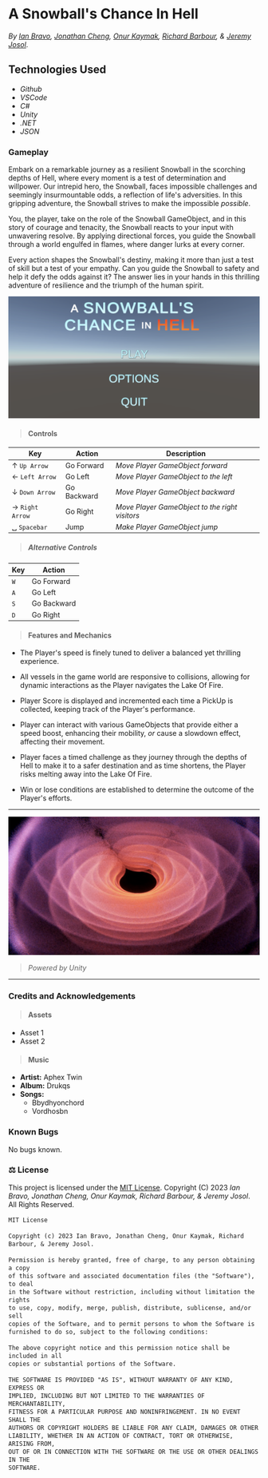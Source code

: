 # A Snowball's Chance In Hell

_By [Ian Bravo](https://github.com/ian-bravo), [Jonathan Cheng](https://github.com/joncheng-dev), [Onur Kaymak](https://github.com/onurkaymak), [Richard Barbour](https://github.com/rbarcode), & [Jeremy Josol](https://github.com/jeremyjosol)_.

## Technologies Used

* _Github_
* _VSCode_
* _C#_
* _Unity_
* _.NET_
* _JSON_

### Gameplay
Embark on a remarkable journey as a resilient Snowball in the scorching depths of Hell, where every moment is a test of determination and willpower. Our intrepid hero, the Snowball, faces impossible challenges and seemingly insurmountable odds, a reflection of life's adversities. In this gripping adventure, the Snowball strives to make the impossible _possible_.

You, the player, take on the role of the Snowball GameObject, and in this story of courage and tenacity, the Snowball reacts to your input with unwavering resolve. By applying directional forces, you guide the Snowball through a world engulfed in flames, where danger lurks at every corner.

Every action shapes the Snowball's destiny, making it more than just a test of skill but a test of your empathy. Can you guide the Snowball to safety and help it defy the odds against it? The answer lies in your hands in this thrilling adventure of resilience and the triumph of the human spirit.

<html>
<img src="GitAssets/Title.jpg">
</html>

> #### Controls

| Key  | Action        |   Description |
| ----------- | ----------- |  -----------  |
|   ↑	`Up Arrow`     | Go Forward     | _Move Player GameObject forward_  |
|   ←  `Left Arrow`     | Go Left      | _Move Player GameObject to the left_ |
|   ↓	 `Down Arrow` | Go Backward      | _Move Player GameObject backward_ |
|   →	  `Right Arrow` | Go Right      | _Move Player GameObject to the right visitors_ |
|  ␣  `Spacebar`  | Jump      |  _Make Player GameObject jump_ |

> ##### Alternative Controls

| Key | Action       |
| --- | ------------ |
| `W`   | Go Forward   |
| `A`   | Go Left      |
| `S`   | Go Backward  |
| `D`   | Go Right     |

> #### Features and Mechanics

* The Player's speed is finely tuned to deliver a balanced yet thrilling experience.

* All vessels in the game world are responsive to collisions, allowing for dynamic interactions as the Player navigates the Lake Of Fire.

* Player Score is displayed and incremented each time a PickUp is collected, keeping track of the Player's performance.

* Player can interact with various GameObjects that provide either a speed boost, enhancing their mobility, _or_ cause a slowdown effect, affecting their movement.

* Player faces a timed challenge as they journey through the depths of Hell to make it to a safer destination and as time shortens, the Player risks melting away into the Lake Of Fire.

* Win or lose conditions are established to determine the outcome of the Player's efforts.

---

<html>
<img src="GitAssets/Unity.jpg">
</html>

  > _Powered by Unity_

---

### Credits and Acknowledgements

> #### Assets

* Asset 1
* Asset 2

> #### Music
- **Artist:** Aphex Twin
- **Album:** Drukqs
- **Songs:** 
  - Bbydhyonchord
  - Vordhosbn

### Known Bugs
No bugs known.

### ⚖️ License

This project is licensed under the [MIT License](https://opensource.org/licenses/MIT). Copyright (C) 2023 _Ian Bravo, Jonathan Cheng, Onur Kaymak, Richard Barbour, & Jeremy Josol_. All Rights Reserved.

```
MIT License

Copyright (c) 2023 Ian Bravo, Jonathan Cheng, Onur Kaymak, Richard Barbour, & Jeremy Josol.

Permission is hereby granted, free of charge, to any person obtaining a copy
of this software and associated documentation files (the "Software"), to deal
in the Software without restriction, including without limitation the rights
to use, copy, modify, merge, publish, distribute, sublicense, and/or sell
copies of the Software, and to permit persons to whom the Software is
furnished to do so, subject to the following conditions:

The above copyright notice and this permission notice shall be included in all
copies or substantial portions of the Software.

THE SOFTWARE IS PROVIDED "AS IS", WITHOUT WARRANTY OF ANY KIND, EXPRESS OR
IMPLIED, INCLUDING BUT NOT LIMITED TO THE WARRANTIES OF MERCHANTABILITY,
FITNESS FOR A PARTICULAR PURPOSE AND NONINFRINGEMENT. IN NO EVENT SHALL THE
AUTHORS OR COPYRIGHT HOLDERS BE LIABLE FOR ANY CLAIM, DAMAGES OR OTHER
LIABILITY, WHETHER IN AN ACTION OF CONTRACT, TORT OR OTHERWISE, ARISING FROM,
OUT OF OR IN CONNECTION WITH THE SOFTWARE OR THE USE OR OTHER DEALINGS IN THE
SOFTWARE.
```